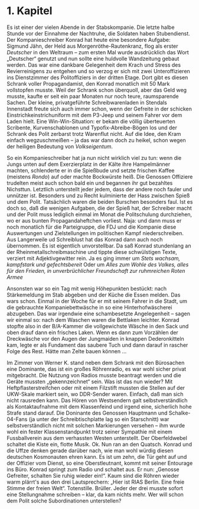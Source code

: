 # 1. Kapitel
Es ist einer der vielen Abende in der Stabskompanie. Die letzte halbe Stunde vor der Einnahme der Nachtruhe, die Soldaten haben Stubendienst. Der Kompanieschreiber Konrad hat heute eine besondere Aufgabe: Sigmund Jähn, der Held aus Morgenröthe-Rautenkranz, flog als erster *Deutscher* in den Weltraum – zum ersten Mal wurde ausdrücklich das Wort „Deutscher“ genutzt und nun sollte eine huldvolle Wandzeitung gebaut werden. Das war eine dankbare Gelegenheit dem Krach  und Stress des Revierreinigens zu entgehen und so verzog er sich mit zwei Unteroffizieren ins Dienstzimmer des Politoffiziers in der dritten Etage. Dort gibt es diesen Schrank voller Propagandamist, den Konrad monatlich mit 50 Mark vollstopfen musste. Weil der Schrank schon überquoll, aber das Geld weg musste, kaufte er seit ein paar Monaten nur noch teure, raumsparende Sachen. Der kleine, privatgeführte Schreibwarenladen in Stendals Innenstadt freute sich auch immer schon, wenn der Gefreite in der schicken Einstrichkeinstrichuniform mit dem P3-Jeep und seinem Fahrer vor dem Laden hielt. Eine Win-Win-Situation: er bekam die völlig überteuerten Scribente, Kurvenschablonen und Typofix-Abreibe-Bögen los und der Schrank des Polit zerbarst trotz Warenflut nicht. Auf die Idee, den Kram einfach wegzuschmeißen – ja das war dann doch zu heikel, schon wegen der heiligen Bedeutung von *Volkseigentum*.

So ein Kompanieschreiber hat ja nun nicht wirklich viel zu tun: wenn die Jungs unten auf dem Exerzierplatz in der Kälte ihre Hampelmänner machten, schlenderte er in die Spießbude und setzte frischen Kaffee (meistens *Rondo*) auf oder machte Bockwürste heiß. Die Genossen Offiziere trudelten meist auch schon bald ein und begannen ihr gut bezahltes Nichsttun.  Letztlich unterstellt jeder jedem, dass der andere noch fauler und unnützer ist. Besonders und zu Recht kulminierte der Hass zwischen Spieß und dem Polit. Tatsächlich waren die beiden Burschen besonders faul. Ist es doch so, daß die wenigen Aufgaben, die der Spieß hat, der Schreiber macht und der Polit muss lediglich einmal im Monat die Politschulung durchziehen, wo er aus bunten Propagandaheftchen vorliest. Naja: und dann muss er noch monatlich für die Parteigruppe, die FDJ und die Kompanie diese Auswertungen und Zielstellungen im politischen Kampf niederschreiben. Aus Langerweile ud Schreiblust hat das Konrad dann auch noch übernommen. Es ist eigentlich unvorstellbar. Da saß Konrad stundenlang an der Rheinmetallschreibmaschine und tippte diese schwülstigen Texte, verziert mit Adjektivgewitter rein. Ja es ging immer um *Stets wachsam, kampfstark und gefechtsbereit* Oder um *Alles zum Wohle des Volkes, alles für den Frieden, in unverbrüchlicher Freundschaft zur ruhmreichen Roten Armee* 

Ansonsten war so ein Tag mit wenig Höhepunkten bestückt: nach Stärkemeldung im Stab abgeben und der Küche die Essen melden. Das wars schon. Einmal in der Woche für er mit seinem Fahrer in die Stadt, um die gebrauchte Kompaniebettwäsche in so eine Hinterhofwäscherei abzugeben. Das war irgendwie eine schambesetzte Angelegenheit – sagen wir einmal so: nach dem Waschen waren die Bettlaken leichter. Konrad stopfte also in der B/A-Kammer die vollgewichste Wäsche in den Sack und oben drauf dann ein frisches Laken. Wenn es dann zum Vorzählen der Dreckwäsche vor den Augen der Jungmaiden in knappen Dederonkitteln kam, legte er als Fundament das saubere Tuch und dann darauf in rascher Folge des Rest. Hätte man Zelte bauen können …

Im Zimmer von Werner K. stand neben dem Schrank mit den Bürosachen eine Dominante, das ist ein großes Röhrenradio, es war wohl sicher privat mitgebracht. Die Nutzung von Radios musste beantragt werden und die Geräte mussten „gekennzeichnet“ sein. Was ist das nun wieder? Mit Heftpflasterstreifchen oder mit einem Filzstift mussten die Stellen auf der UKW-Skale markiert sein, wo DDR-Sender waren. Einfach, daß man sich nicht rausreden kann. Das Hören von Westsendern galt selbstverständlich als Kontaktaufnahme mit dem Klassenfeind und irgend eine, sicherlich hohe Strafe stand darauf. Die Doninante des Genossen Hauptmann und Schalke-04-Fans (ja unter der Schreibtischplatte lag so ein Starschnitt) war selbstverständlich nicht mit solchen Markierungen versehen – ihm wurde wohl ein fester Klassenstandpunkt trotz seiner Sympathie mit einem Fussballverein aus dem verhassten Westen unterstellt. Der Oberfeldwebel schaltet die Kiste ein, flotte Musik. Ok. Nun ran an den Quatsch. Konrad und die Uffze denken gerade darüber nach, wie man wohl würdig diesen deutschen Kosmonauten ehren kann. Es ist um zehn, die Tür geht auf und der Offizier vom Dienst, so eine Oberstleutnant, kommt mit seiner Entourage ins Büro. Konrad springt zum Radio und schaltet aus. Er nun: „Genosse Gefreiter, schalten Sie ruhig wieder ein!“. Kaum sind die Röhren wieder warm plärrt's aus den drei Lautsprechern: „Hier ist RIAS Berlin. Eine freie Stimme der freien Welt“. Totenstille. Brüller. Jeder der drei musste sofort eine Stellungnahme schreiben – klar, da kam nichts mehr. Wer will schon dem Polit solche Subordinationen unterstellen? 	